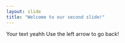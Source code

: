 ```yaml
---
layout: slide
title: "Welcome to our second slide!"
---
```

Your text yeahh
Use the left arrow to go back!
